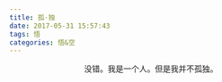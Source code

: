 ```yaml
---
title: 孤·独
date: 2017-05-31 15:57:43
tags: 悟
categories: 悟&空
---
```

<center>
没错。我是一个人。但是我并不孤独。
</center>
